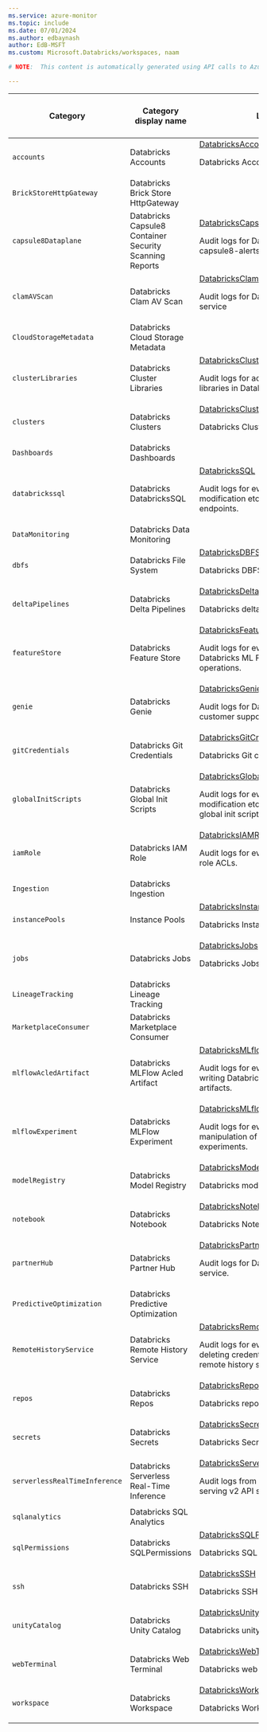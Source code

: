 ```yaml
---
ms.service: azure-monitor
ms.topic: include
ms.date: 07/01/2024
ms.author: edbaynash
author: EdB-MSFT
ms.custom: Microsoft.Databricks/workspaces, naam

# NOTE:  This content is automatically generated using API calls to Azure. Any edits made on these files will be overwritten in the next run of the script. 

---
```

  
  
|Category|Category display name| Log table| [Supports basic log plan](/azure/azure-monitor/logs/basic-logs-configure?tabs=portal-1#compare-the-basic-and-analytics-log-data-plans)|[Supports ingestion-time transformation](/azure/azure-monitor/essentials/data-collection-transformations)| Example queries |Costs to export|
|---|---|---|---|---|---|---|
|`accounts` |Databricks Accounts |[DatabricksAccounts](/azure/azure-monitor/reference/tables/databricksaccounts)<p>Databricks Accounts audit logs.|No|Yes||No |
|`BrickStoreHttpGateway` |Databricks Brick Store HttpGateway ||No|Yes||Yes |
|`capsule8Dataplane` |Databricks Capsule8 Container Security Scanning Reports |[DatabricksCapsule8Dataplane](/azure/azure-monitor/reference/tables/databrickscapsule8dataplane)<p>Audit logs for Databricks service capsule8-alerts-dataplane.|No|No||Yes |
|`clamAVScan` |Databricks Clam AV Scan |[DatabricksClamAVScan](/azure/azure-monitor/reference/tables/databricksclamavscan)<p>Audit logs for Databricks clamav scan service|No|No||Yes |
|`CloudStorageMetadata` |Databricks Cloud Storage Metadata ||No|No||Yes |
|`clusterLibraries` |Databricks Cluster Libraries |[DatabricksClusterLibraries](/azure/azure-monitor/reference/tables/databricksclusterlibraries)<p>Audit logs for actions taken on cluster libraries in Databricks.|No|No||Yes |
|`clusters` |Databricks Clusters |[DatabricksClusters](/azure/azure-monitor/reference/tables/databricksclusters)<p>Databricks Clusters audit logs.|No|Yes||No |
|`Dashboards` |Databricks Dashboards ||No|Yes||Yes |
|`databrickssql` |Databricks DatabricksSQL |[DatabricksSQL](/azure/azure-monitor/reference/tables/databrickssql)<p>Audit logs for events related to creation, modification etc. of Databricks SQL endpoints.|No|No||Yes |
|`DataMonitoring` |Databricks Data Monitoring ||No|No||Yes |
|`dbfs` |Databricks File System |[DatabricksDBFS](/azure/azure-monitor/reference/tables/databricksdbfs)<p>Databricks DBFS audit logs.|No|Yes||No |
|`deltaPipelines` |Databricks Delta Pipelines |[DatabricksDeltaPipelines](/azure/azure-monitor/reference/tables/databricksdeltapipelines)<p>Databricks delta pipelines audit logs.|No|No||Yes |
|`featureStore` |Databricks Feature Store |[DatabricksFeatureStore](/azure/azure-monitor/reference/tables/databricksfeaturestore)<p>Audit logs for events related to Databricks ML Feature Store operations.|No|Yes||Yes |
|`genie` |Databricks Genie |[DatabricksGenie](/azure/azure-monitor/reference/tables/databricksgenie)<p>Audit logs for Databricks workspaces customer support access events.|No|Yes||Yes |
|`gitCredentials` |Databricks Git Credentials |[DatabricksGitCredentials](/azure/azure-monitor/reference/tables/databricksgitcredentials)<p>Databricks Git credentials audit logs.|No|No||Yes |
|`globalInitScripts` |Databricks Global Init Scripts |[DatabricksGlobalInitScripts](/azure/azure-monitor/reference/tables/databricksglobalinitscripts)<p>Audit logs for events related to creation, modification etc. of Databricks cluster global init scripts.|No|Yes||Yes |
|`iamRole` |Databricks IAM Role |[DatabricksIAMRole](/azure/azure-monitor/reference/tables/databricksiamrole)<p>Audit logs for events of changing IAM role ACLs.|No|No||Yes |
|`Ingestion` |Databricks Ingestion ||No|No||Yes |
|`instancePools` |Instance Pools |[DatabricksInstancePools](/azure/azure-monitor/reference/tables/databricksinstancepools)<p>Databricks Instance Pools audit logs.|No|Yes||No |
|`jobs` |Databricks Jobs |[DatabricksJobs](/azure/azure-monitor/reference/tables/databricksjobs)<p>Databricks Jobs audit logs.|No|Yes||No |
|`LineageTracking` |Databricks Lineage Tracking ||No|Yes||Yes |
|`MarketplaceConsumer` |Databricks Marketplace Consumer ||No|Yes||Yes |
|`mlflowAcledArtifact` |Databricks MLFlow Acled Artifact |[DatabricksMLflowAcledArtifact](/azure/azure-monitor/reference/tables/databricksmlflowacledartifact)<p>Audit logs for events of reading and writing Databricks MLflow ACLed artifacts.|No|Yes||Yes |
|`mlflowExperiment` |Databricks MLFlow Experiment |[DatabricksMLflowExperiment](/azure/azure-monitor/reference/tables/databricksmlflowexperiment)<p>Audit logs for events related to manipulation of Databricks MLflow experiments.|No|Yes||Yes |
|`modelRegistry` |Databricks Model Registry |[DatabricksModelRegistry](/azure/azure-monitor/reference/tables/databricksmodelregistry)<p>Databricks model registry audit logs.|No|No||Yes |
|`notebook` |Databricks Notebook |[DatabricksNotebook](/azure/azure-monitor/reference/tables/databricksnotebook)<p>Databricks Notebook audit logs.|No|Yes||No |
|`partnerHub` |Databricks Partner Hub |[DatabricksPartnerHub](/azure/azure-monitor/reference/tables/databrickspartnerhub)<p>Audit logs for Databricks partner hub service.|No|No||Yes |
|`PredictiveOptimization` |Databricks Predictive Optimization ||No|No||Yes |
|`RemoteHistoryService` |Databricks Remote History Service |[DatabricksRemoteHistoryService](/azure/azure-monitor/reference/tables/databricksremotehistoryservice)<p>Audit logs for events adding and deleting credentials for Databricks remote history service.|No|Yes||Yes |
|`repos` |Databricks Repos |[DatabricksRepos](/azure/azure-monitor/reference/tables/databricksrepos)<p>Databricks repos audit logs.|No|No||Yes |
|`secrets` |Databricks Secrets |[DatabricksSecrets](/azure/azure-monitor/reference/tables/databrickssecrets)<p>Databricks Secrets audit logs.|No|Yes||No |
|`serverlessRealTimeInference` |Databricks Serverless Real-Time Inference |[DatabricksServerlessRealTimeInference](/azure/azure-monitor/reference/tables/databricksserverlessrealtimeinference)<p>Audit logs from Databricks model serving v2 API service.|No|No||Yes |
|`sqlanalytics` |Databricks SQL Analytics ||No|No||Yes |
|`sqlPermissions` |Databricks SQLPermissions |[DatabricksSQLPermissions](/azure/azure-monitor/reference/tables/databrickssqlpermissions)<p>Databricks SQL Permissions audit logs.|No|Yes||No |
|`ssh` |Databricks SSH |[DatabricksSSH](/azure/azure-monitor/reference/tables/databricksssh)<p>Databricks SSH audit logs.|No|Yes||No |
|`unityCatalog` |Databricks Unity Catalog |[DatabricksUnityCatalog](/azure/azure-monitor/reference/tables/databricksunitycatalog)<p>Databricks unity catalog audit logs.|No|No||Yes |
|`webTerminal` |Databricks Web Terminal |[DatabricksWebTerminal](/azure/azure-monitor/reference/tables/databrickswebterminal)<p>Databricks web terminal audit logs.|No|No||Yes |
|`workspace` |Databricks Workspace |[DatabricksWorkspace](/azure/azure-monitor/reference/tables/databricksworkspace)<p>Databricks Workspace audit logs.|No|Yes||No |